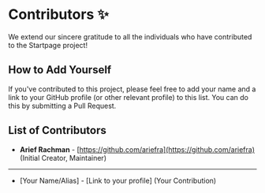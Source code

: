 # Contributors ✨

We extend our sincere gratitude to all the individuals who have contributed to the Startpage project!

## How to Add Yourself

If you've contributed to this project, please feel free to add your name and a link to your GitHub profile (or other relevant profile) to this list. You can do this by submitting a Pull Request.

## List of Contributors

*   **Arief Rachman** - [https://github.com/ariefra](https://github.com/ariefra) (Initial Creator, Maintainer)

---

*   [Your Name/Alias] - [Link to your profile] (Your Contribution)

